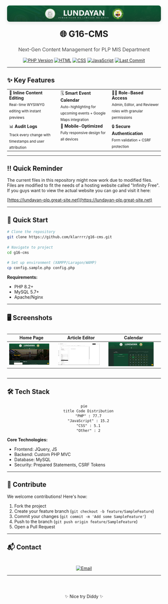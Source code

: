 <div align="center">
  <img src="pics/banner.png" alt="G16-CMS Banner" style="border-radius: 8px; box-shadow: 0 4px 12px rgba(0,0,0,0.1);"/>
</div>

<h1 align="center" style="border-bottom: none; margin-top: 20px;">🌐 G16-CMS</h1>
<h3 align="center" style="font-weight: 300;">Next-Gen Content Management for PLP MIS Department</h3>

<div align="center">

[![PHP Version](https://img.shields.io/badge/PHP-8.2+-777BB4?style=for-the-badge&logo=php)](https://php.net/)
[![HTML](https://img.shields.io/badge/HTML5-E34F26?style=for-the-badge&logo=html5&logoColor=white)](https://developer.mozilla.org/en-US/docs/Web/HTML)
[![CSS](https://img.shields.io/badge/CSS3-1572B6?style=for-the-badge&logo=css3&logoColor=white)](https://developer.mozilla.org/en-US/docs/Web/CSS)
[![JavaScript](https://img.shields.io/badge/JavaScript-F7DF1E?style=for-the-badge&logo=javascript&logoColor=black)](https://developer.mozilla.org/en-US/docs/Web/JavaScript)
[![Last Commit](https://img.shields.io/github/last-commit/klarrrr/g16-cms?style=for-the-badge&color=2a4365)](https://github.com/klarrrr/g16-cms/commits)

</div>

---

## ✨ Key Features

<div align="center">

<table>
  <tr>
    <td width="33%" valign="top">
      📝 <strong>Inline Content Editing</strong><br>
      <sub>Real-time WYSIWYG editing with instant previews</sub>
    </td>
    <td width="33%" valign="top">
      🗓️ <strong>Smart Event Calendar</strong><br>
      <sub>Auto-highlighting for upcoming events + Google Maps integration</sub>
    </td>
    <td width="33%" valign="top">
      👨‍💻 <strong>Role-Based Access</strong><br>
      <sub>Admin, Editor, and Reviewer roles with granular permissions</sub>
    </td>
  </tr>
  <tr>
    <td width="33%" valign="top">
      📊 <strong>Audit Logs</strong><br>
      <sub>Track every change with timestamps and user attribution</sub>
    </td>
    <td width="33%" valign="top">
      📱 <strong>Mobile-Optimized</strong><br>
      <sub>Fully responsive design for all devices</sub>
    </td>
    <td width="33%" valign="top">
      🔒 <strong>Secure Authentication</strong><br>
      <sub>Form validation + CSRF protection</sub>
    </td>
  </tr>
</table>

</div>

---

## ‼️ Quick Reminder

The current files in this repository might now work due to modified files. 
Files are modified to fit the needs of a hosting website called "Infinity Free".
If you guys want to view the actual website you can go and visit it here:

[https://lundayan-plp.great-site.net](https://lundayan-plp.great-site.net)

---

## 🚀 Quick Start

```bash
# Clone the repository
git clone https://github.com/klarrrr/g16-cms.git

# Navigate to project
cd g16-cms

# Set up environment (XAMPP/Laragon/WAMP)
cp config.sample.php config.php
```

**Requirements:**
- PHP 8.2+
- MySQL 5.7+
- Apache/Nginx

---

## 🖥️ Screenshots

<div align="center" style="margin: 32px 0;">

| Home Page | Article Editor | Calendar |
|-----------|----------------|----------|
| <img src="pics/homepage.png" width="90%"> | <img src="pics/editor.png" width="90%"> | <img src="pics/calendar.png" width="90%"> |

</div>

---

## 🛠 Tech Stack

<div align="center">

```mermaid
pie
    title Code Distribution
    "PHP" : 77.7
    "JavaScript" : 15.2
    "CSS" : 5.1
    "Other" : 2
```

</div>

**Core Technologies:**
- Frontend: JQuery, JS
- Backend: Custom PHP MVC
- Database: MySQL
- Security: Prepared Statements, CSRF Tokens

---

## 🤝 Contribute

We welcome contributions! Here's how:

1. Fork the project
2. Create your feature branch (`git checkout -b feature/SampleFeature`)
3. Commit your changes (`git commit -m 'Add some SampleFeature'`)
4. Push to the branch (`git push origin feature/SampleFeature`)
5. Open a Pull Request

---

## 📬 Contact

<div align="center" style="margin-top: 40px;">

[![Email](https://img.shields.io/badge/Email-Lundayan.StudentPublication%40gmail.com-blue?style=flat-square&logo=gmail)](mailto:Lundayan.StudentPublication@gmail.com)

</div>

---

<div align="center" style="margin-top: 60px;">
✨ Nice try Diddy ✨
</div>
